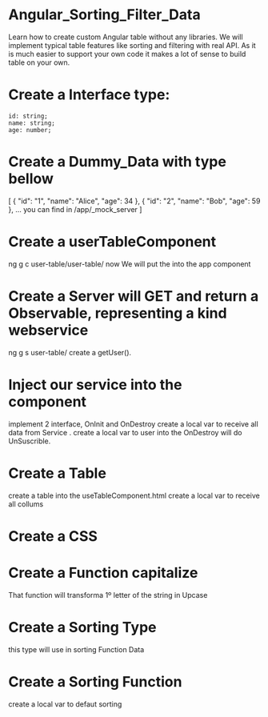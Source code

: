 # Angular_Sorting_Filter_Data
Learn how to create custom Angular table without any libraries. We will implement typical table features like sorting and filtering with real API. As it is much easier to support your own code it makes a lot of sense to build table on your own.

# Create a Interface type:
    id: string;
    name: string;
    age: number;
# Create a Dummy_Data with type bellow
[
  { "id": "1", "name": "Alice", "age": 34 },
  { "id": "2", "name": "Bob", "age": 59 },
   ...
   you can find in /app/_mock_server
]

# Create a userTableComponent 
  ng g c user-table/user-table/
  now We will put the <app-user-table></app-user-table> into the app component

# Create a Server will GET and  return a Observable, representing a kind webservice
ng g s user-table/
create a getUser().

# Inject our service into the component
implement 2 interface, OnInit and OnDestroy
create a local var to receive all data from Service .
create a local var to user into the OnDestroy will do UnSuscrible.

# Create a Table
create a table into the useTableComponent.html
create a local var to receive all collums

# Create a CSS

# Create a Function capitalize
That function will transforma 1º letter of the string in Upcase

# Create a Sorting Type
this type will use in sorting Function Data

# Create a Sorting Function
create a local var to defaut sorting













